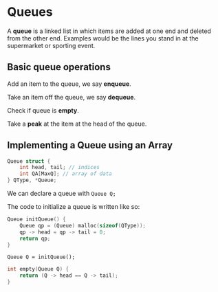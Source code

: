 # Queues

A **queue** is a linked list in which items are added at one end and deleted from the other end. Examples would be the lines you stand in at the supermarket or sporting event.

## Basic queue operations

Add an item to the queue, we say **enqueue**.

Take an item off the queue, we say **dequeue**.

Check if queue is **empty**.

Take a **peak** at the item at the head of the queue.

## Implementing a Queue using an Array

```c
Queue struct {
	int head, tail; // indices
	int QA[MaxQ]; // array of data
} QType, *Queue;
```

We can declare a queue with `Queue Q;`

The code to initialize a queue is written like so:

```c
Queue initQueue() {
	Queue qp = (Queue) malloc(sizeof(QType));
	qp -> head = qp -> tail = 0;
	return qp;
}
```

`Queue Q = initQueue();`

```c
int empty(Queue Q) {
	return (Q -> head == Q -> tail);
}
```

